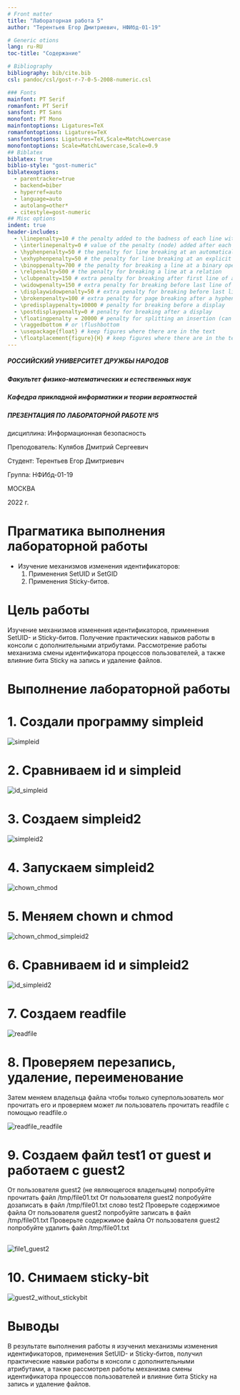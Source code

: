 ```yaml
---
# Front matter
title: "Лабораторная работа 5"
author: "Терентьев Егор Дмитриевич, НФИбд-01-19"

# Generic otions
lang: ru-RU
toc-title: "Содержание"

# Bibliography
bibliography: bib/cite.bib
csl: pandoc/csl/gost-r-7-0-5-2008-numeric.csl

### Fonts
mainfont: PT Serif
romanfont: PT Serif
sansfont: PT Sans
monofont: PT Mono
mainfontoptions: Ligatures=TeX
romanfontoptions: Ligatures=TeX
sansfontoptions: Ligatures=TeX,Scale=MatchLowercase
monofontoptions: Scale=MatchLowercase,Scale=0.9
## Biblatex
biblatex: true
biblio-style: "gost-numeric"
biblatexoptions:
  - parentracker=true
  - backend=biber
  - hyperref=auto
  - language=auto
  - autolang=other*
  - citestyle=gost-numeric
## Misc options
indent: true
header-includes:
  - \linepenalty=10 # the penalty added to the badness of each line within a paragraph (no associated penalty node) Increasing the value makes tex try to have fewer lines in the paragraph.
  - \interlinepenalty=0 # value of the penalty (node) added after each line of a paragraph.
  - \hyphenpenalty=50 # the penalty for line breaking at an automatically inserted hyphen
  - \exhyphenpenalty=50 # the penalty for line breaking at an explicit hyphen
  - \binoppenalty=700 # the penalty for breaking a line at a binary operator
  - \relpenalty=500 # the penalty for breaking a line at a relation
  - \clubpenalty=150 # extra penalty for breaking after first line of a paragraph
  - \widowpenalty=150 # extra penalty for breaking before last line of a paragraph
  - \displaywidowpenalty=50 # extra penalty for breaking before last line before a display math
  - \brokenpenalty=100 # extra penalty for page breaking after a hyphenated line
  - \predisplaypenalty=10000 # penalty for breaking before a display
  - \postdisplaypenalty=0 # penalty for breaking after a display
  - \floatingpenalty = 20000 # penalty for splitting an insertion (can only be split footnote in standard LaTeX)
  - \raggedbottom # or \flushbottom
  - \usepackage{float} # keep figures where there are in the text
  - \floatplacement{figure}{H} # keep figures where there are in the text
---
```


##### РОССИЙСКИЙ УНИВЕРСИТЕТ ДРУЖБЫ НАРОДОВ

##### Факультет физико-математических и естественных наук

##### Кафедра прикладной информатики и теории вероятностей

##### ПРЕЗЕНТАЦИЯ ПО ЛАБОРАТОРНОЙ РАБОТЕ №5

дисциплина: Информационная безопасность

Преподователь: Кулябов Дмитрий Сергеевич

Cтудент: Терентьев Егор Дмитриевич

Группа: НФИбд-01-19

МОСКВА

2022 г.

# **Прагматика выполнения лабораторной работы**

- Изучение механизмов изменения идентификаторов:
  1. Применения SetUID и SetGID
  2. Применения Sticky-битов.

# **Цель работы**

Изучение механизмов изменения идентификаторов, применения SetUID- и Sticky-битов.
Получение практических навыков работы в консоли с дополнительными атрибутами.
Рассмотрение работы механизма смены идентификатора процессов пользователей, а также влияние бита Sticky на запись и удаление файлов.

# **Выполнение лабораторной работы**

# 1. Создали программу simpleid

![simpleid](pics/2_simpleid.png "листинг simpleid")

# 2. Сравниваем id и simpleid

![id_simpleid](pics/3_id_simpleid.png "id simpleid")

# 3. Создаем simpleid2

![simpleid2](pics/4_simpleid2.png "simpleid2")

# 4. Запускаем simpleid2

![chown_chmod](pics/5_simpleid2_launch.png "simpleid2 launch")

# 5. Меняем chown и chmod

![chown_chmod_simpleid2](pics/6_su_chown_chmod.png "Меня права доступа и владельца файла")

# 6. Сравниваем id и simpleid2

![id_simpleid2](pics/7_ls_id_su.png "id simpleid2")

# 7. Создаем readfile

![readfile](pics/9_readfile.png "Создаем readfile")

# 8. Проверяем перезапись, удаление, переименование

Затем меняем владельца файла чтобы только суперпользователь мог прочитать его
и проверяем может ли пользователь прочитать readfile с помощью readfile.o

![readfile_readfile](pics/12_readfile_readfile.png "Читаем файл с помощью readfile")

# 9. Создаем файл test1 от guest и работаем с guest2

От пользователя guest2 (не являющегося владельцем) попробуйте прочитать файл /tmp/file01.txt
От пользователя guest2 попробуйте дозаписать в файл /tmp/file01.txt слово test2
Проверьте содержимое файла
От пользователя guest2 попробуйте записать в файл /tmp/file01.txt
Проверьте содержимое файла
От пользователя guest2 попробуйте удалить файл /tmp/file01.txt

##

![file1_guest2](pics/14_file1_guest2.png "Работа с файлом от guest2")

# 10. Снимаем sticky-bit

![guest2_without_stickybit](pics/15_guest2_without_stickybit.png "Снимаем sticky-bit  и работаем с файлом")

# Выводы

В результате выполнения работы я изученил механизмы изменения идентификаторов, применения SetUID- и Sticky-битов,
получил практические навыки работы в консоли с дополнительными атрибутами, а также
рассмотрел работы механизма смены идентификатора процессов пользователей и влияние бита Sticky на запись и удаление файлов.
